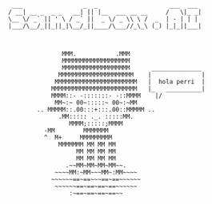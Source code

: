 
                           
             ___                 _  _                    ___  ___ 
            / __| __ _  _ _   __| || |__  ___ __ __     /   \|_ _|
            \__ \/ _` || ' \ / _` ||  _ \/ _ \\ \ /  _  | - | | | 
            |___/\__/_||_||_|\__/_||____/\___//_\_\ (_) |_|_||___|                           
                                                      
                           
                           
                           MMM.           .MMM
                           MMMMMMMMMMMMMMMMMMM
                           MMMMMMMMMMMMMMMMMMM      ______________
                          MMMMMMMMMMMMMMMMMMMMM    |              |
                         MMMMMMMMMMMMMMMMMMMMMMM   |  hola perri  |   
                        MMMMMMMMMMMMMMMMMMMMMMMM   |_   __________|
                        MMMM::- -:::::::- -::MMMM    |/
                         MM~:~ 00~:::::~ 00~:~MM
                    .. MMMMM::.00:::+:::.00::MMMMM ..
                          .MM::::: ._. :::::MM.
                             MMMM;:::::;MMMM
                      -MM        MMMMMMM
                      ^  M+     MMMMMMMMM
                          MMMMMMM MM MM MM
                               MM MM MM MM
                               MM MM MM MM
                            .~~MM~MM~MM~MM~~.
                         ~~~~MM:~MM~~~MM~:MM~~~~
                        ~~~~~~==~==~~~==~==~~~~~~
                         ~~~~~~==~==~==~==~~~~~~
                             :~==~==~==~==~~


<!--
**franfram/franfram** is a ✨ _special_ ✨ repository because its `README.md` (this file) appears on your GitHub profile.

Here are some ideas to get you started:

- 🔭 I’m currently working on ...
- 🌱 I’m currently learning ...
- 👯 I’m looking to collaborate on ...
- 🤔 I’m looking for help with ...
- 💬 Ask me about ...
- 📫 How to reach me: ...
- 😄 Pronouns: ...
- ⚡ Fun fact: ...
-->
